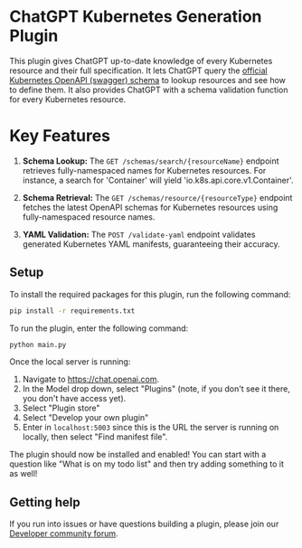 # ChatGPT Kubernetes Generation Plugin

This plugin gives ChatGPT up-to-date knowledge of every Kubernetes resource and their full specification. It lets ChatGPT query the [official Kubernetes OpenAPI (swagger) schema](https://raw.githubusercontent.com/kubernetes/kubernetes/master/api/openapi-spec/swagger.json) to lookup resources and see how to define them. It also provides ChatGPT with a schema validation function for every Kubernetes resource.

# Key Features
1. **Schema Lookup:** The `GET /schemas/search/{resourceName}` endpoint retrieves fully-namespaced names for Kubernetes resources. For instance, a search for 'Container' will yield 'io.k8s.api.core.v1.Container'.

2. **Schema Retrieval:** The `GET /schemas/resource/{resourceType}` endpoint fetches the latest OpenAPI schemas for Kubernetes resources using fully-namespaced resource names.

3. **YAML Validation:** The `POST /validate-yaml` endpoint validates generated Kubernetes YAML manifests, guaranteeing their accuracy.

## Setup

To install the required packages for this plugin, run the following command:

```bash
pip install -r requirements.txt
```

To run the plugin, enter the following command:

```bash
python main.py
```

Once the local server is running:

1. Navigate to https://chat.openai.com. 
2. In the Model drop down, select "Plugins" (note, if you don't see it there, you don't have access yet).
3. Select "Plugin store"
4. Select "Develop your own plugin"
5. Enter in `localhost:5003` since this is the URL the server is running on locally, then select "Find manifest file".

The plugin should now be installed and enabled! You can start with a question like "What is on my todo list" and then try adding something to it as well! 

## Getting help

If you run into issues or have questions building a plugin, please join our [Developer community forum](https://community.openai.com/c/chat-plugins/20).
